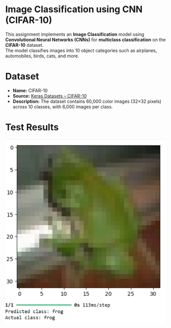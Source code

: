 #  Image Classification using CNN (CIFAR-10)

This assignment implements an **Image Classification** model using **Convolutional Neural Networks (CNNs)** for **multiclass classification** on the **CIFAR-10** dataset.  
The model classifies images into 10 object categories such as airplanes, automobiles, birds, cats, and more.

# Dataset
- **Name:** CIFAR-10  
- **Source:** [Keras Datasets – CIFAR-10](https://www.cs.toronto.edu/~kriz/cifar.html)  
- **Description:** The dataset contains 60,000 color images (32×32 pixels) across 10 classes, with 6,000 images per class.

# Test Results
![Model Output](./testResults3.png)
